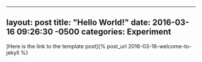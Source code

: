 
---
layout: post
title:  "Hello World!"
date:   2016-03-16 09:26:30 -0500
categories: Experiment
---


[Here is the link to the template post]{% post_url 2016-03-16-welcome-to-jekyll %}
